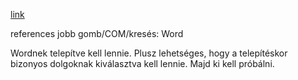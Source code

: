 

[link](http://stackoverflow.com/questions/16054184/cant-locate-microsoft-office-interop-word-in-reference-list)

references jobb gomb/COM/kresés: Word

Wordnek telepítve kell lennie. Plusz lehetséges, hogy a telepítéskor bizonyos dolgoknak kiválasztva kell lennie. Majd ki kell próbálni.

